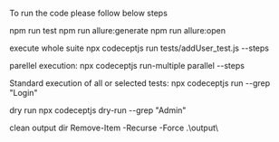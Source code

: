 
To run the code please follow below steps

npm run test
npm run allure:generate
npm run allure:open

execute whole suite
 npx codeceptjs run tests/addUser_test.js --steps

parellel execution:
 npx codeceptjs run-multiple parallel --steps

Standard execution of all or selected tests:
npx codeceptjs run --grep "Login"


dry run 
npx codeceptjs dry-run --grep "Admin"

clean output dir
Remove-Item -Recurse -Force .\output\
